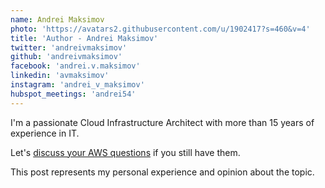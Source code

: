 ```yaml
---
name: Andrei Maksimov
photo: 'https://avatars2.githubusercontent.com/u/1902417?s=460&v=4'
title: 'Author - Andrei Maksimov'
twitter: 'andreivmaksimov'
github: 'andreivmaksimov'
facebook: 'andrei.v.maksimov'
linkedin: 'avmaksimov'
instagram: 'andrei_v_maksimov'
hubspot_meetings: 'andrei54'
---
```


I'm a passionate Cloud Infrastructure Architect with more than 15 years of experience in IT.

Let's [discuss your AWS questions](https://meetings.hubspot.com/andrei54) if you still have them.

This post represents my personal experience and opinion about the topic.
